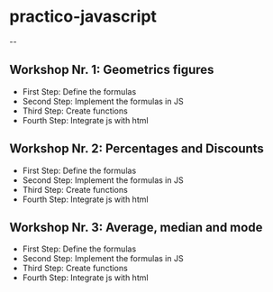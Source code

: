 # practico-javascript

--

## Workshop Nr. 1: Geometrics figures

- First Step: Define the formulas
- Second Step: Implement the formulas in JS
- Third Step: Create functions
- Fourth Step: Integrate js with html 


## Workshop Nr. 2: Percentages and Discounts

- First Step: Define the formulas
- Second Step: Implement the formulas in JS
- Third Step: Create functions
- Fourth Step: Integrate js with html 

## Workshop Nr. 3: Average, median and mode

- First Step: Define the formulas
- Second Step: Implement the formulas in JS
- Third Step: Create functions
- Fourth Step: Integrate js with html